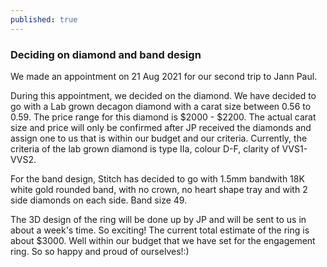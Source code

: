 ```yaml
---
published: true
---
```

### Deciding on diamond and band design

We made an appointment on 21 Aug 2021 for our second trip to Jann Paul.

During this appointment, we decided on the diamond. We have decided to go with a Lab grown decagon diamond with a carat size between 0.56 to 0.59. The price range for this diamond is $2000 - $2200. The actual carat size and price will only be confirmed after JP received the diamonds and assign one to us that is within our budget and our criteria. Currently, the criteria of the lab grown diamond is type IIa, colour D-F, clarity of VVS1-VVS2. 

For the band design, Stitch has decided to go with 1.5mm bandwith 18K white gold rounded band, with no crown, no heart shape tray and with 2 side diamonds on each side. Band size 49. 

The 3D design of the ring will be done up by JP and will be sent to us in about a week's time. So exciting! The current total estimate of the ring is about $3000. Well within our budget that we have set for the engagement ring. So so happy and proud of ourselves!:)
